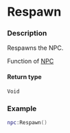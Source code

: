 # Respawn

### Description

Respawns the NPC.

Function of [NPC](/classes/NPC/)

#### Return type

`Void`

### Example

```lua
npc:Respawn()
```
